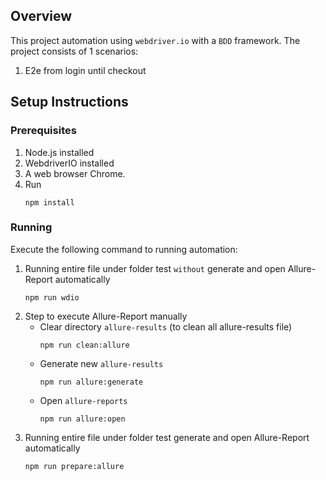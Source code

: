 ## Overview
This project automation using `webdriver.io` with a `BDD` framework. The project consists of 1 scenarios:
1. E2e from login until checkout

## Setup Instructions

### Prerequisites
1. Node.js installed
2. WebdriverIO installed
3. A web browser Chrome.
4. Run 
   ```
   npm install
   ```

### Running
Execute the following command to running automation:
1. Running entire file under folder test `without` generate and open Allure-Report automatically
   ```
   npm run wdio
   ```
3. Step to execute Allure-Report manually
    - Clear directory `allure-results` (to clean all allure-results file)
      ```
      npm run clean:allure
      ```
    - Generate new `allure-results`
      ```
      npm run allure:generate
      ```
    - Open `allure-reports`
      ```
      npm run allure:open
      ```
4. Running entire file under folder test generate and open Allure-Report automatically
   ```
   npm run prepare:allure
   ```